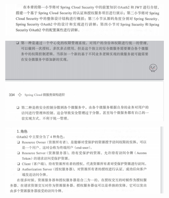 ![image-20210425113617859](assets/image-20210425113617859.png)

![image-20210425113849287](assets/image-20210425113849287.png)

![image-20210425114027479](assets/image-20210425114027479.png)